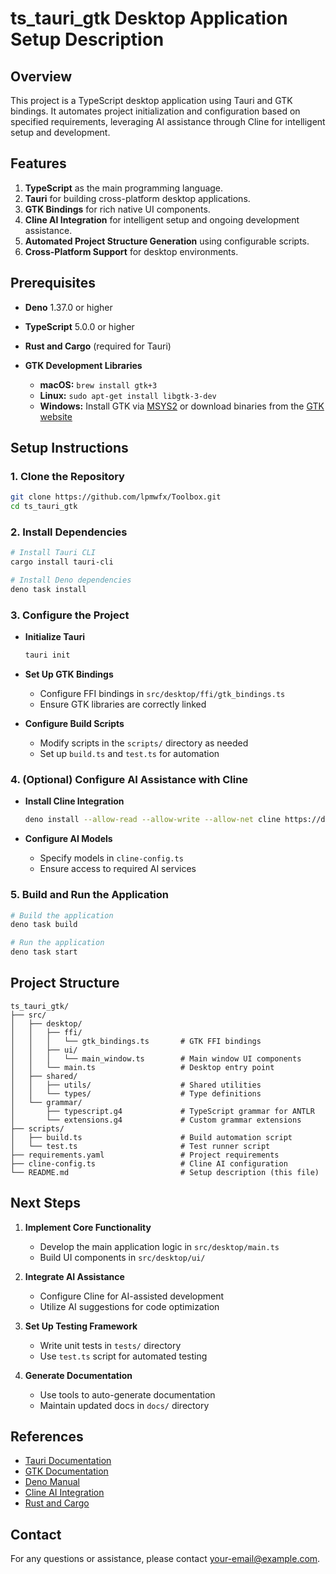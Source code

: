 # ts_tauri_gtk Desktop Application Setup Description

## Overview

This project is a TypeScript desktop application using Tauri and GTK bindings. It automates project initialization and configuration based on specified requirements, leveraging AI assistance through Cline for intelligent setup and development.

## Features

1. **TypeScript** as the main programming language.
2. **Tauri** for building cross-platform desktop applications.
3. **GTK Bindings** for rich native UI components.
4. **Cline AI Integration** for intelligent setup and ongoing development assistance.
5. **Automated Project Structure Generation** using configurable scripts.
6. **Cross-Platform Support** for desktop environments.

## Prerequisites

- **Deno** 1.37.0 or higher
- **TypeScript** 5.0.0 or higher
- **Rust and Cargo** (required for Tauri)
- **GTK Development Libraries**

  - **macOS:** `brew install gtk+3`
  - **Linux:** `sudo apt-get install libgtk-3-dev`
  - **Windows:** Install GTK via [MSYS2](https://www.msys2.org/) or download binaries from the [GTK website](https://www.gtk.org/download/windows.php)

## Setup Instructions

### 1. Clone the Repository

```bash
git clone https://github.com/lpmwfx/Toolbox.git
cd ts_tauri_gtk
```

### 2. Install Dependencies

```bash
# Install Tauri CLI
cargo install tauri-cli

# Install Deno dependencies
deno task install
```

### 3. Configure the Project

- **Initialize Tauri**

  ```bash
  tauri init
  ```

- **Set Up GTK Bindings**

  - Configure FFI bindings in `src/desktop/ffi/gtk_bindings.ts`
  - Ensure GTK libraries are correctly linked

- **Configure Build Scripts**

  - Modify scripts in the `scripts/` directory as needed
  - Set up `build.ts` and `test.ts` for automation

### 4. (Optional) Configure AI Assistance with Cline

- **Install Cline Integration**

  ```bash
  deno install --allow-read --allow-write --allow-net cline https://deno.land/x/cline/mod.ts
  ```

- **Configure AI Models**

  - Specify models in `cline-config.ts`
  - Ensure access to required AI services

### 5. Build and Run the Application

```bash
# Build the application
deno task build

# Run the application
deno task start
```

## Project Structure

```
ts_tauri_gtk/
├── src/
│   ├── desktop/
│   │   ├── ffi/
│   │   │   └── gtk_bindings.ts       # GTK FFI bindings
│   │   ├── ui/
│   │   │   └── main_window.ts        # Main window UI components
│   │   └── main.ts                   # Desktop entry point
│   ├── shared/
│   │   ├── utils/                    # Shared utilities
│   │   └── types/                    # Type definitions
│   └── grammar/
│       ├── typescript.g4             # TypeScript grammar for ANTLR
│       └── extensions.g4             # Custom grammar extensions
├── scripts/
│   ├── build.ts                      # Build automation script
│   └── test.ts                       # Test runner script
├── requirements.yaml                 # Project requirements
├── cline-config.ts                   # Cline AI configuration
└── README.md                         # Setup description (this file)
```

## Next Steps

1. **Implement Core Functionality**

   - Develop the main application logic in `src/desktop/main.ts`
   - Build UI components in `src/desktop/ui/`

2. **Integrate AI Assistance**

   - Configure Cline for AI-assisted development
   - Utilize AI suggestions for code optimization

3. **Set Up Testing Framework**

   - Write unit tests in `tests/` directory
   - Use `test.ts` script for automated testing

4. **Generate Documentation**

   - Use tools to auto-generate documentation
   - Maintain updated docs in `docs/` directory

## References

- [Tauri Documentation](https://tauri.app/)
- [GTK Documentation](https://www.gtk.org/docs/)
- [Deno Manual](https://deno.land/manual)
- [Cline AI Integration](https://cline.ai/)
- [Rust and Cargo](https://www.rust-lang.org/learn)

## Contact

For any questions or assistance, please contact [your-email@example.com](mailto:your-email@example.com).
